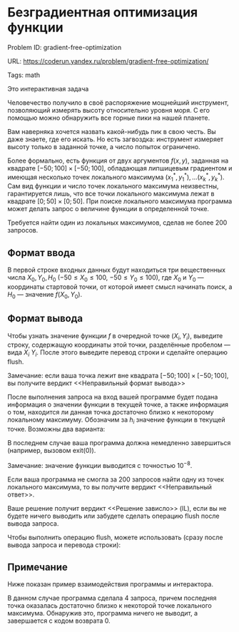 # Безградиентная оптимизация функции

Problem ID: gradient-free-optimization

URL: https://coderun.yandex.ru/problem/gradient-free-optimization/

Tags: math

Это интерактивная задача

Человечество получило в своё распоряжение мощнейший инструмент, позволяющий измерять высоту относительно уровня моря.
С его помощью можно обнаружить все горные пики на нашей планете.

Вам наверняка хочется назвать какой-нибудь пик в свою честь. Вы даже знаете, где его искать.
Но есть загвоздка: инструмент измеряет высоту только в заданной точке, а число попыток ограничено.

Более формально, есть функция от двух аргументов $f(x, y)$, заданная на квадрате $[-50; 100] \times [-50; 100]$,
обладающая липшицевым градиентом и имеющая несколько точек локального максимума $(x_1^{*}, y_1^{*}), \dots (x_k^{*}, y_k^{*})$.
Сам вид функции и число точек локального максимума неизвестны, гарантируется лишь, что все точки локального максимума лежат в квадрате $[0;50] \times [0;50]$.
При поиске локального максимума программа может делать запрос о величине функции в определенной точке.

Требуется найти один из локальных максимумов, сделав не более 200 запросов.


## Формат ввода

В первой строке входных данных будут находиться три вещественных числа $X_0, Y_0, H_0$ ($-50 \le X_0 \le 100$, $-50 \le Y_0 \le 100$),
где $X_0$ и $Y_0$ — координаты стартовой точки, от которой имеет смысл начинать поиск, а $H_0$ — значение $f(X_0, Y_0)$.


## Формат вывода

Чтобы узнать значение функции $f$ в очередной точке $(X_i, Y_i)$, выведите строку, содержащую координаты этой точки,
разделённые пробелом — вида $X_i$ $Y_i$.
После этого выведите перевод строки и сделайте операцию flush.

Замечание: если ваша точка лежит вне квадрата $[-50; 100] \times [-50; 100]$, вы получите вердикт <<Неправильный формат вывода>>

После выполнения запроса на вход вашей программе будет подана информация о значении функции в текущей точке,
а также информация о том, находится ли данная точка достаточно близко к некоторому локальному максимуму.
Обозначим за $h_i$ значение функции в текущей точке. Возможны два варианта:

В последнем случае ваша программа должна немедленно завершиться (например, вызовом exit(0)).

Замечание: значение функции выводится с точностью $10^{-8}$.

Если ваша программа не смогла за 200 запросов найти одну из точек локального максимума, то вы получите вердикт <<Неправильный ответ>>.

Ваше решение получит вердикт <<Решение зависло>> (IL), если вы не будете ничего выводить
или забудете сделать операцию flush после вывода запроса.

Чтобы выполнить операцию flush, можете использовать (сразу после вывода запроса и перевода строки):


## Примечание

Ниже показан пример взаимодействия программы и интерактора.



В данном случае программа сделала 4 запроса, причем последняя точка оказалась достаточно близко к некоторой точке локального максимума.
Обнаружив это, программа ничего не выводит, а завершается с кодом возврата 0.

